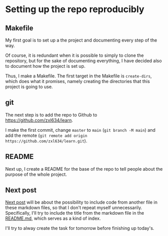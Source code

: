 # Setting up the repo reproducibly

## Makefile
My first goal is to set up a the project and documenting every step of the way.

Of course, it is redundant when it is possible to simply to clone the repository, but for the sake of documenting everything, I have decided also to document how the project is set up.

Thus, I make a Makefile. The first target in the Makefile is `create-dirs`, which does what it promises, namely creating the directories that this project is going to use.

## git
The next step is to add the repo to Github to https://github.com/zxl634/learn.

I make the first commit, change `master` to `main` (`git branch -M main`) and add the remote (`git remote add origin https://github.com/zxl634/learn.git`).

## README
Next up, I create a README for the base of the repo to tell people about the purpose of the whole project.

## Next post
[Next post](2.md) will be about the possibility to include code from another file in these markdown files, so that I don't repeat myself unnecessarily. Specifically, I'll try to include the title from the markdown file in the [README.md](README.md), which serves as a kind of index.

I'll try to alway create the task for tomorrow before finishing up today's.
